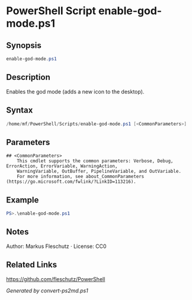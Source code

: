 # PowerShell Script enable-god-mode.ps1

## Synopsis
```powershell
enable-god-mode.ps1
```

## Description
Enables the god mode (adds a new icon to the desktop).

## Syntax
```powershell
/home/mf/PowerShell/Scripts/enable-god-mode.ps1 [<CommonParameters>]
```

## Parameters

```
## <CommonParameters>
    This cmdlet supports the common parameters: Verbose, Debug, ErrorAction, ErrorVariable, WarningAction, 
    WarningVariable, OutBuffer, PipelineVariable, and OutVariable.
    For more information, see about_CommonParameters (https://go.microsoft.com/fwlink/?LinkID=113216).
```

## Example
```powershell
PS>.\enable-god-mode.ps1
```


## Notes
Author: Markus Fleschutz · License: CC0

## Related Links
https://github.com/fleschutz/PowerShell

*Generated by convert-ps2md.ps1*
